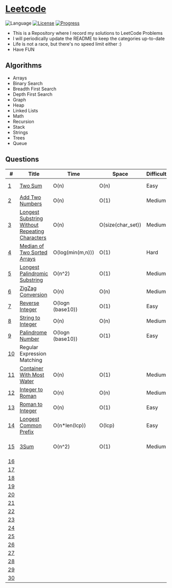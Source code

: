# [Leetcode](https://leetcode.com/problemset/all/)

![Language](https://img.shields.io/badge/language-Python-blue.svg)
[![License](https://img.shields.io/badge/license-MIT-orange.svg)](./LICENSE)
[![Progress](https://img.shields.io/badge/progress-275%20%2F%201326-blueviolet.svg)](./Python)


* This is a Repository where I record my solutions to LeetCode Problems
* I will periodically update the README to keep the categories up-to-date
* Life is not a race, but there's no speed limit either :)
* Have FUN

## Algorithms

* Arrays
* Binary Search
* Breadth First Search
* Depth First Search
* Graph
* Heap
* Linked Lists
* Math
* Recursion
* Stack
* Strings
* Trees
* Queue


## Questions

| # | Title | Time | Space | Difficulty | Notes | Tags |
|---|-------|------|-------|------------|-------|------|
|[1](https://leetcode.com/problems/two-sum/)|[Two Sum](https://github.com/cmattey/leetcode_problems/blob/master/Python/lc_1_two_sum.py)| O(n) |O(n)   | Easy| - |Array, HashMap|
|[2](https://leetcode.com/problems/add-two-numbers/)|[Add Two Numbers](https://github.com/cmattey/leetcode_problems/blob/master/Python/lc_2_add_two_nums.py)|O(n)|O(1)|Medium|-|LinkedList|
|[3](https://leetcode.com/problems/longest-substring-without-repeating-characters)|[Longest Substring Without Repeating Characters](https://github.com/cmattey/leetcode_problems/blob/master/Python/lc_3_longest_substring_no_repeat.py)|O(n)      |O(size(char_set))    |Medium            |-       |HashMap      |
|[4](https://leetcode.com/problems/median-of-two-sorted-arrays/)|[Median of Two Sorted Arrays](https://github.com/cmattey/leetcode_problems/blob/master/Python/lc_4_median_two_sorted_arrays.py) |O(log(min(m,n)))      |O(1)       |Hard            |R       |Math, BinarySearch       |
|[5](https://leetcode.com/problems/longest-palindromic-substring)   |[Longest Palindromic Substring](https://github.com/cmattey/leetcode_problems/blob/master/Python/lc_5_longest_palindromic_substr.py)       |O(n^2)      |O(1)       |Medium            |-       |DP, Array      |
|[6](https://leetcode.com/problems/zigzag-conversion)|[ZigZag Conversion](https://github.com/cmattey/leetcode_problems/blob/master/Python/lc_6.py)       |O(n)      |O(n)       |Medium   |-       |String      |
|[7](https://leetcode.com/problems/reverse-integer)|[Reverse Integer](https://github.com/cmattey/leetcode_problems/blob/master/Python/lc_7.py)       |O(logn (base10))      |O(1) |Easy  |-       |Math      |
|[8](https://leetcode.com/problems/string-to-integer-atoi)|[String to Integer](https://github.com/cmattey/leetcode_problems/blob/master/Python/lc_8.py)    |O(n)    |O(n)       |Medium  |-       |Math, String      |
|[9](https://leetcode.com/problems/palindrome-number)|[Palindrome Number](https://github.com/cmattey/leetcode_problems/blob/master/Python/lc_9.py)     |O(logn (base10))  |O(1)  |Easy   |-       |Math  |
|[10](https://leetcode.com/problems/regular-expression-matching)|Regular Expression Matching     |      |       |            |       |      |
|[11](https://leetcode.com/problems/container-with-most-water)|[Container With Most Water](https://github.com/cmattey/leetcode_problems/blob/master/Python/lc_11.py)  |O(n) |O(1) |Medium   |-       |Array, Two Pointers     |
|[12](https://leetcode.com/problems/integer-to-roman)   |[Integer to Roman](https://github.com/cmattey/leetcode_problems/blob/master/Python/lc_12.py)    |O(n)      |O(n)     |Medium  |ordered processing       |Math, String      |
|[13](https://leetcode.com/problems/roman-to-integer)   |[Roman to Integer](https://github.com/cmattey/leetcode_problems/blob/master/Python/lc_13.py)       |O(n) |O(1)   |Easy   |clean up   |Math, String  |
|[14](https://leetcode.com/problems/longest-common-prefix)   |[Longest Common Prefix](https://github.com/cmattey/leetcode_problems/blob/master/Python/lc_14.py)   |O(n*len(lcp))  |O(lcp)  |Easy  |-   |String      |
|[15](https://leetcode.com/problems/3sum)   |[3Sum](https://github.com/cmattey/leetcode_problems/blob/master/Python/lc_15.py)      |O(n^2)  |O(1)    |Medium   |-       |Two Pointers, Arrays      |
|[16]()  |       |      |       |            |       |      |
|[17]()   |       |      |       |            |       |      |
|[18]()   |       |      |       |            |       |      |
|[19]()   |       |      |       |            |       |      |
|[20]()   |       |      |       |            |       |      |
|[21]()   |       |      |       |            |       |      |
|[22]()   |       |      |       |            |       |      |
|[23]()   |       |      |       |            |       |      |
|[24]()   |       |      |       |            |       |      |
|[25]()   |       |      |       |            |       |      |
|[26]()   |       |      |       |            |       |      |
|[27]()   |       |      |       |            |       |      |
|[28]()   |       |      |       |            |       |      |
|[29]()   |       |      |       |            |       |      |
|[30]()   |       |      |       |            |       |      |
